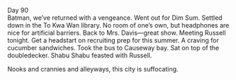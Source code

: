 Day 90  
Batman, we’ve returned with a vengeance. Went out for Dim Sum. Settled down in the To Kwa Wan library. No room of one’s own, but headphones are nice for artificial barriers. Back to Mrs. Davis—great show. Meeting Russell tonight. Get a headstart on recruiting prep for this summer. A craving for cucumber sandwiches. Took the bus to Causeway bay. Sat on top of the doubledecker. Shabu Shabu feasted with Russell.

Nooks and crannies and alleyways, this city is suffocating.